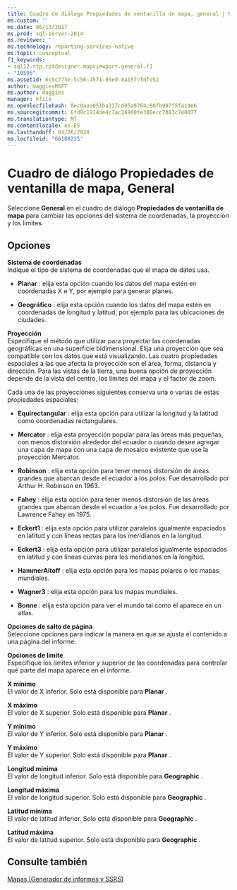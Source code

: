 ```yaml
---
title: Cuadro de diálogo Propiedades de ventanilla de mapa, general | Microsoft Docs
ms.custom: ''
ms.date: 06/13/2017
ms.prod: sql-server-2014
ms.reviewer: ''
ms.technology: reporting-services-native
ms.topic: conceptual
f1_keywords:
- sql12.rtp.rptdesigner.mapviewport.general.f1
- "10505"
ms.assetid: 6c9c773e-5c56-4571-95ed-8a157cfdfe52
author: maggiesMSFT
ms.author: maggies
manager: kfile
ms.openlocfilehash: 8ec0aaa051ba317cd05a9784c80fb997f5fa19e6
ms.sourcegitcommit: 6fd8c1914de4c7ac24900fe388ecc7883c740077
ms.translationtype: MT
ms.contentlocale: es-ES
ms.lasthandoff: 04/26/2020
ms.locfileid: "66108235"
---
```

# <a name="map-viewport-properties-dialog-box-general"></a>Cuadro de diálogo Propiedades de ventanilla de mapa, General
  Seleccione **General** en el cuadro de diálogo **Propiedades de ventanilla de mapa** para cambiar las opciones del sistema de coordenadas, la proyección y los límites.  
  
## <a name="options"></a>Opciones  
 **Sistema de coordenadas**  
 Indique el tipo de sistema de coordenadas que el mapa de datos usa.  
  
-   **Planar** : elija esta opción cuando los datos del mapa estén en coordenadas X e Y, por ejemplo para generar planes.  
  
-   **Geográfico** : elija esta opción cuando los datos del mapa estén en coordenadas de longitud y latitud, por ejemplo para las ubicaciones de ciudades.  
  
 **Proyección**  
 Especifique el método que utilizar para proyectar las coordenadas geográficas en una superficie bidimensional. Elija una proyección que sea compatible con los datos que está visualizando. Las cuatro propiedades espaciales a las que afecta la proyección son el área, forma, distancia y dirección. Para las vistas de la tierra, una buena opción de proyección depende de la vista del centro, los límites del mapa y el factor de zoom.  
  
 Cada una de las proyecciones siguientes conserva una o varias de estas propiedades espaciales:  
  
-   **Equirectangular** : elija esta opción para utilizar la longitud y la latitud como coordenadas rectangulares.  
  
-   **Mercator** : elija esta proyección popular para las áreas más pequeñas, con menos distorsión alrededor del ecuador o cuando desee agregar una capa de mapa con una capa de mosaico existente que use la proyección Mercator.  
  
-   **Robinson** : elija esta opción para tener menos distorsión de áreas grandes que abarcan desde el ecuador a los polos. Fue desarrollado por Arthur H. Robinson en 1963.  
  
-   **Fahey** : elija esta opción para tener menos distorsión de las áreas grandes que abarcan desde el ecuador a los polos. Fue desarrollado por Lawrence Fahey en 1975.  
  
-   **Eckert1** : elija esta opción para utilizar paralelos igualmente espaciados en latitud y con líneas rectas para los meridianos en la longitud.  
  
-   **Eckert3** : elija esta opción para utilizar paralelos igualmente espaciados en latitud y con líneas curvas para los meridianos en la longitud.  
  
-   **HammerAitoff** : elija esta opción para los mapas polares o los mapas mundiales.  
  
-   **Wagner3** : elija esta opción para los mapas mundiales.  
  
-   **Bonne** : elija esta opción para ver el mundo tal como él aparece en un atlas.  
  
 **Opciones de salto de página**  
 Seleccione opciones para indicar la manera en que se ajusta el contenido a una página del informe.  
  
 **Opciones de límite**  
 Especifique los límites inferior y superior de las coordenadas para controlar qué parte del mapa aparece en el informe.  
  
 **X mínimo**  
 El valor de X inferior. Solo está disponible para **Planar** .  
  
 **X máximo**  
 El valor de X superior. Solo está disponible para **Planar** .  
  
 **Y mínimo**  
 El valor de Y inferior. Solo está disponible para **Planar** .  
  
 **Y máximo**  
 El valor de Y superior. Solo está disponible para **Planar** .  
  
 **Longitud mínima**  
 El valor de longitud inferior. Solo está disponible para **Geographic** .  
  
 **Longitud máxima**  
 El valor de longitud superior. Solo está disponible para **Geographic** .  
  
 **Latitud mínima**  
 El valor de latitud inferior. Solo está disponible para **Geographic** .  
  
 **Latitud máxima**  
 El valor de latitud superior. Solo está disponible para **Geographic** .  
  
## <a name="see-also"></a>Consulte también  
 [Mapas &#40;Generador de informes y SSRS&#41;](report-design/maps-report-builder-and-ssrs.md)  
  
  
